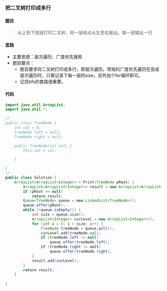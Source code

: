 ### 把二叉树打印成多行

#### 题目
>  从上到下按层打印二叉树，同一层结点从左至右输出。每一层输出一行

#### 思路
 - 主要思想：层次遍历、广度优先搜索
 - 题目要点：
	 - 题目要求将二叉树打印成多行，即层次遍历。常规的广度优先遍历在变成层次遍历时，只需记录下每一层的size，另外加个for循环即可。
	 - 记住bfs的套路很重要。

#### 代码

```java
import java.util.ArrayList;
import java.util.*;

/*
public class TreeNode {
    int val = 0;
    TreeNode left = null;
    TreeNode right = null;

    public TreeNode(int val) {
        this.val = val;

    }

}
*/
public class Solution {
    ArrayList<ArrayList<Integer> > Print(TreeNode pRoot) {
        ArrayList<ArrayList<Integer>> result = new ArrayList<ArrayList<Integer>>();
        if (pRoot == null) 
            return result;
        Queue<TreeNode> queue = new LinkedList<TreeNode>();
        queue.offer(pRoot);
        while (!queue.isEmpty()) {
            int size = queue.size();
            ArrayList<Integer> curLevel = new ArrayList<Integer>();
            for (int i = 0; i < size; i++) {
                TreeNode treeNode = queue.poll();
                curLevel.add(treeNode.val);
                if (treeNode.left != null)
                    queue.offer(treeNode.left);
                if (treeNode.right != null)
                    queue.offer(treeNode.right);
            }
            result.add(curLevel);
        }
        return result;
    }
    
}
```